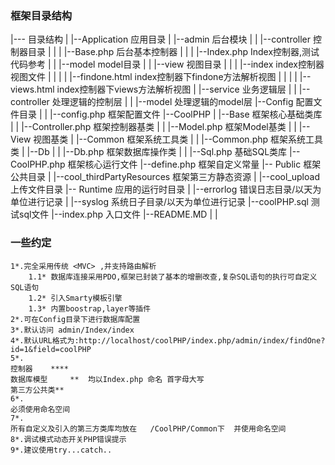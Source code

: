 ### 框架目录结构
|--- 目录结构
|
|--Application 						应用目录
|   |--admin						后台模块
|	|	|--controller 				控制器目录
|	|	|	|--Base.php  			后台基本控制器
|	|	|	|--Index.php  			Index控制器,测试代码参考
|   |   |--model	  				model目录
|	|	|--view       				视图目录
|	|	|	|--index				index控制器视图文件
|	|	|	|	|--findone.html     index控制器下findone方法解析视图
|	|	|	|	|--views.html  		index控制器下views方法解析视图
|	|--service  					业务逻辑层
|	|	|--controller  				处理逻辑的控制层
|	|	|--model	   				处理逻辑的model层
|--Config							配置文件目录
|	|	|--config.php  				框架配置文件
|--CoolPHP
|	|--Base							框架核心基础类库
|	|	|--Controller.php 			框架控制器基类
|	|	|--Model.php	  			框架Model基类
|	|	|--View  		  			视图基类
|	|--Common 						框架系统工具类
|	|	|--Common.php				框架系统工具类
|	|--Db
|	|	|--Db.php  					框架数据库操作类
|	|	|--Sql.php 					基础SQL类库
|--CoolPHP.php  					框架核心运行文件
|--define.php						框架自定义常量
|-- Public  						框架公共目录
|	|--cool_thirdPartyResources  	框架第三方静态资源
|	|--cool_upload 					上传文件目录
|-- Runtime 						应用的运行时目录
|	|--errorlog 					错误日志目录/以天为单位进行记录
|	|--syslog   					系统日子目录/以天为单位进行记录
|--coolPHP.sql  					测试sql文件
|--index.php						入口文件
|--README.MD
|
|
### 一些约定
	1*.完全采用传统 <MVC> ,并支持路由解析
		1.1* 数据库连接采用PDO,框架已封装了基本的增删改查,复杂SQL语句的执行可自定义SQL语句
		1.2* 引入Smarty模板引擎 
		1.3* 内置boostrap,layer等插件
	2*.可在Config目录下进行数据库配置
	3*.默认访问 admin/Index/index
	4*.默认URL格式为:http://localhost/coolPHP/index.php/admin/index/findOne?id=1&field=coolPHP
	5*.
	控制器    ****
	数据库模型	  **  均以Index.php 命名 首字母大写
	第三方公共类**
	6*.
	必须使用命名空间
	7*.
	所有自定义及引入的第三方类库均放在   /CoolPHP/Common下  并使用命名空间
	8*.调试模式动态开关PHP错误提示
	9*.建议使用try...catch..
